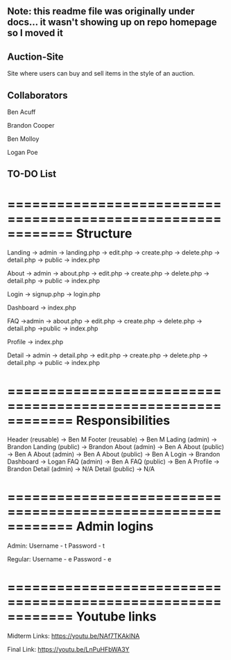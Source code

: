 ## Note: this readme file was originally under docs... it wasn't showing up on repo homepage so I moved it

Auction-Site
------------------
 Site where users can buy and sell items in the style of an auction.

 Collaborators
------------------

Ben Acuff

Brandon Cooper

Ben Molloy

Logan Poe

 TO-DO List
------------------


============================================================
Structure
============================================================

Landing
-> admin
   -> landing.php
   -> edit.php
   -> create.php
   -> delete.php
   -> detail.php
-> public
   -> index.php

About
-> admin
   -> about.php
   -> edit.php
   -> create.php
   -> delete.php
   -> detail.php
-> public
   -> index.php

Login
-> signup.php
-> login.php

Dashboard
-> index.php

FAQ
->admin
   -> about.php
   -> edit.php
   -> create.php
   -> delete.php
   -> detail.php
->public
   -> index.php

Profile
-> index.php

Detail
-> admin
   -> detail.php
   -> edit.php
   -> create.php
   -> delete.php
   -> detail.php
-> public
   -> index.php

============================================================
Responsibilities
============================================================

Header (reusable) -> Ben M
Footer (reusable) -> Ben M
Lading (admin)    -> Brandon
Landing (public)  -> Brandon
About (admin)     -> Ben A
About (public)    -> Ben A
About (admin)     -> Ben A
About (public)    -> Ben A
Login 		 -> Brandon
Dashboard         -> Logan
FAQ (admin)       -> Ben A
FAQ (public)      -> Ben A
Profile           -> Brandon
Detail (admin)    -> N/A
Detail (public)   -> N/A

============================================================
Admin logins
============================================================

Admin: 
Username - t 
Password - t

Regular: 
Username - e 
Password - e

============================================================
Youtube links
============================================================

Midterm Links: https://youtu.be/NAf7TKAkINA

Final Link: https://youtu.be/LnPuHFbWA3Y

